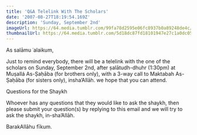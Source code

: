 ```yaml
---
title: 'Q&A Telelink With The Scholars'
date: '2007-08-27T18:19:54.169Z'
description: 'Sunday, September 2nd'
imageUrl: https://64.media.tumblr.com/99fa78d2595e06fc8937b0a89248de4c/tumblr_mukagxbtnb1qc76t1o1_1280.jpg
thumbnailUrl: https://64.media.tumblr.com/5d18dc87fd18101947e27c1a0dc05040/tumblr_ms6bfwgwE91r8gv1do1_1280.jpg
---
```


As salāmu ʿalaikum,

Just to remind everybody, there will be a telelink with the one of the scholars on Sunday, September 2nd, after ṣalātudh-dhuhr (1:30pm) at Muṣallá As-Ṣaḥāba (for brothers only), with a 3-way call to Maktabah As-Ṣaḥāba (for sisters only), insha’Allāh.
we hope that you can attend.

Questions for the Shaykh

Whoever has any questions that they would like to ask the shaykh, then please submit your question(s) by replying to this email and we will try to ask the shaykh, in-sha’Allāh.

BarakAllāhu fīkum.
